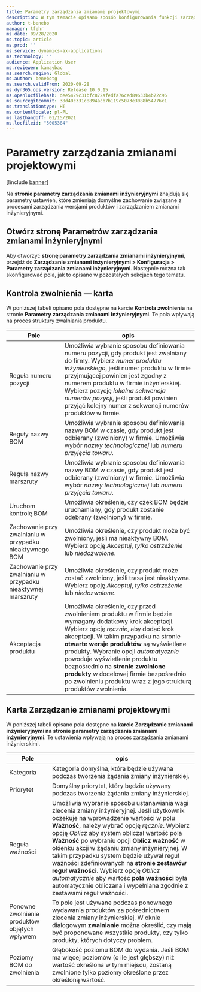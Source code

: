 ```yaml
---
title: Parametry zarządzania zmianami projektowymi
description: W tym temacie opisano sposób konfigurowania funkcji zarządzania zmianą inżynieryjną wersji zapoznawczej aplikacji Microsoft Dynamics 365 Supply Chain Management.
author: t-benebo
manager: tfehr
ms.date: 09/28/2020
ms.topic: article
ms.prod: ''
ms.service: dynamics-ax-applications
ms.technology: ''
audience: Application User
ms.reviewer: kamaybac
ms.search.region: Global
ms.author: benebotg
ms.search.validFrom: 2020-09-28
ms.dyn365.ops.version: Release 10.0.15
ms.openlocfilehash: dee5429c31bfc872afedfa76ced89633b4b72c96
ms.sourcegitcommit: 38d40c331c8894acb7b119c5073e3088b54776c1
ms.translationtype: HT
ms.contentlocale: pl-PL
ms.lasthandoff: 01/15/2021
ms.locfileid: "5005384"
---
```

# <a name="engineering-change-management-parameters"></a>Parametry zarządzania zmianami projektowymi

[!include [banner](../includes/banner.md)]

Na **stronie parametry zarządzania zmianami inżynieryjnymi** znajdują się parametry ustawień, które zmieniają domyślne zachowanie związane z procesami zarządzania wersjami produktów i zarządzaniem zmianami inżynieryjnymi.

## <a name="open-the-engineering-change-management-parameters-page"></a>Otwórz stronę Parametrów zarządzania zmianami inżynieryjnymi

Aby otworzyć **stronę parametry zarządzania zmianami inżynieryjnymi**, przejdź do **Zarządzanie zmianami inżynieryjnymi \> Konfiguracja \> Parametry zarządzania zmianami inżynieryjnymi**. Następnie można tak skonfigurować pola, jak to opisano w pozostałych sekcjach tego tematu.

## <a name="release-control-tab"></a>Kontrola zwolnienia — karta

W poniższej tabeli opisano pola dostępne na karcie **Kontrola zwolnienia** na stronie **Parametry zarządzania zmianami inżynieryjnymi**. Te pola wpływają na proces struktury zwalniania produktu.

| Pole | opis |
|---|---|
| Reguła numeru pozycji | Umożliwia wybranie sposobu definiowania numeru pozycji, gdy produkt jest zwalniany do firmy. Wybierz *numer produktu inżynierskiego*, jeśli numer produktu w firmie przyjmującej powinien jest zgodny z numerem produktu w firmie inżynierskiej. Wybierz pozycję *lokalna sekwencja numerów pozycji*, jeśli produkt powinien przyjąć kolejny numer z sekwencji numerów produktów w firmie. |
| Reguły nazwy BOM | Umożliwia wybranie sposobu definiowania nazwy BOM w czasie, gdy produkt jest odbierany (zwolniony) w firmie. Umożliwia wybór *nazwy technologicznej* lub *numeru przyjęcia towaru*. |
| Reguła nazwy marszruty | Umożliwia wybranie sposobu definiowania nazwy BOM w czasie, gdy produkt jest odbierany (zwolniony) w firmie. Umożliwia wybór *nazwy technologicznej* lub *numeru przyjęcia towaru*. |
| Uruchom kontrolę BOM | Umożliwia określenie, czy czek BOM będzie uruchamiany, gdy produkt zostanie odebrany (zwolniony) w firmie. |
| Zachowanie przy zwalnianiu w przypadku nieaktywnego BOM | Umożliwia określenie, czy produkt może być zwolniony, jeśli ma nieaktywny BOM. Wybierz opcję *Akceptuj*, *tylko ostrzeżenie* lub *niedozwolone*. |
| Zachowanie przy zwalnianiu w przypadku nieaktywnej marszruty | Umożliwia określenie, czy produkt może zostać zwolniony, jeśli trasa jest nieaktywna. Wybierz opcję *Akceptuj*, *tylko ostrzeżenie* lub *niedozwolone*.|
| Akceptacja produktu | Umożliwia określenie, czy przed zwolnieniem produktu w firmie będzie wymagany dodatkowy krok akceptacji. Wybierz opcję *ręcznie*, aby dodać krok akceptacji. W takim przypadku na stronie **otwarte wersje produktów** są wyświetlane produkty. Wybranie opcji *automatycznie* powoduje wyświetlenie produktu bezpośrednio na **stronie zwolnione produkty** w docelowej firmie bezpośrednio po zwolnieniu produktu wraz z jego strukturą produktów zwolnienia. |

## <a name="engineering-change-management-tab"></a>Karta Zarządzanie zmianami projektowymi

W poniższej tabeli opisano pola dostępne na **karcie Zarządzanie zmianami inżynieryjnymi na stronie** **parametry zarządzania zmianami inżynieryjnymi**. Te ustawienia wpływają na proces zarządzania zmianami inżynierskimi.

| Pole | opis |
|---|---|
| Kategoria | Kategoria domyślna, która będzie używana podczas tworzenia żądania zmiany inżynierskiej. |
| Priorytet | Domyślny priorytet, który będzie używany podczas tworzenia żądania zmiany inżynierskiej. |
| Reguła ważności | Umożliwia wybranie sposobu ustanawiania wagi zlecenia zmiany inżynieryjnej. Jeśli użytkownik oczekuje na wprowadzenie wartości w polu **Ważność**, należy wybrać opcję *ręcznie*. Wybierz opcję *Oblicz* aby system obliczał wartość pola **Ważność** po wybraniu opcji **Oblicz ważność** w okienku akcji w żądaniu zmiany inżynieryjnej. W takim przypadku system będzie używał reguł ważności zdefiniowanych na **stronie zestawów reguł ważności**. Wybierz opcję *Oblicz automatycznie* aby wartość **pola ważności** była automatycznie obliczana i wypełniana zgodnie z zestawami reguł ważności. |
| Ponowne zwolnienie produktów objętych wpływem | To pole jest używane podczas ponownego wydawania produktów za pośrednictwem zlecenia zmiany inżynierskiej. W oknie dialogowym **zwalnianie** można określić, czy mają być proponowane wszystkie produkty, czy tylko produkty, których dotyczy problem. |
| Poziomy BOM do zwolnienia | Głębokość poziomu BOM do wydania. Jeśli BOM ma więcej poziomów (o ile jest głębszy) niż wartość określona w tym miejscu, zostaną zwolnione tylko poziomy określone przez określoną wartość. |
